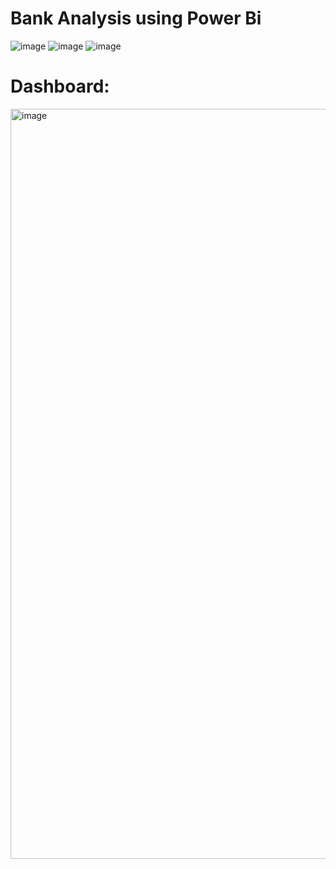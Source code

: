 # Bank Analysis using Power Bi

![image](https://github.com/Siddhant1803/Bank-Analysis-Power-Bi-/assets/127285389/50198cc9-4fdc-47b4-b102-7a3f4d0dde5d)
![image](https://github.com/Siddhant1803/Bank-Analysis-Power-Bi-/assets/127285389/baf3fc2f-535c-4451-bc7c-3dc8a61b1acb)
![image](https://github.com/Siddhant1803/Bank-Analysis-Power-Bi-/assets/127285389/704134e3-4e55-4338-8f09-d96d1bc037fb)

# Dashboard: 
<img width="1200" alt="image" src="https://github.com/Siddhant1803/Bank-Analysis-Power-Bi-/assets/127285389/9001ab22-29d2-437b-87a3-78bd050321cf">
